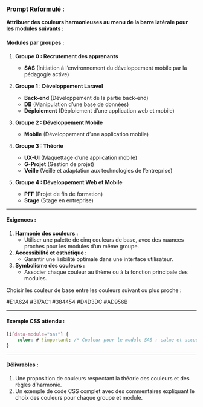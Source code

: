 ### Prompt Reformulé : 

**Attribuer des couleurs harmonieuses au menu de la barre latérale pour les modules suivants :**

#### Modules par groupes :
1. **Groupe 0 : Recrutement des apprenants**
   - **SAS** (Initiation à l’environnement du développement mobile par la pédagogie active)

2. **Groupe 1 : Développement Laravel**
   - **Back-end** (Développement de la partie back-end)
   - **DB** (Manipulation d’une base de données)
   - **Déploiement** (Déploiement d’une application web et mobile)

3. **Groupe 2 : Développement Mobile**
   - **Mobile** (Développement d’une application mobile)

4. **Groupe 3 : Théorie**
   - **UX-UI** (Maquettage d’une application mobile)
   - **G-Projet** (Gestion de projet)
   - **Veille** (Veille et adaptation aux technologies de l’entreprise)

5. **Groupe 4 : Développement Web et Mobile**
   - **PFF** (Projet de fin de formation)
   - **Stage** (Stage en entreprise)

---

#### Exigences : 
1. **Harmonie des couleurs :** 
   - Utiliser une palette de cinq couleurs de base, avec des nuances proches pour les modules d’un même groupe.
2. **Accessibilité et esthétique :**
   - Garantir une lisibilité optimale dans une interface utilisateur.
3. **Symbolisme des couleurs :**
   - Associer chaque couleur au thème ou à la fonction principale des modules.

Choisir les couleur de base entre les couleurs suivant ou plus proche : 

#E1A624
#317AC1
#384454
#D4D3DC
#AD956B

---

#### Exemple CSS attendu :
```css
li[data-module="sas"] {
    color: # !important; /* Couleur pour le module SAS : calme et accueillante */
}
```

---

#### Délivrables :
1. Une proposition de couleurs respectant la théorie des couleurs et des règles d’harmonie.
2. Un exemple de code CSS complet avec des commentaires expliquant le choix des couleurs pour chaque groupe et module.